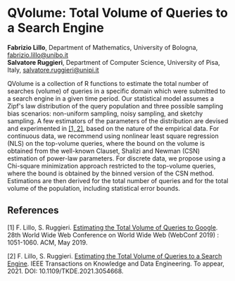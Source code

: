 # QVolume: Total Volume of Queries to a Search Engine
**Fabrizio Lillo**, Department  of  Mathematics,  University  of  Bologna, fabrizio.lillo@unibo.it  
**Salvatore Ruggieri**, Department of Computer Science, University of Pisa, Italy, salvatore.ruggieri@unipi.it

QVolume is a collection of R functions to estimate the total number of searches (volume) of queries in a specific domain which were submitted to a search engine in a given time period. Our statistical model assumes a Zipf's law distribution of the query population and three possible sampling bias scenarios: non-uniform sampling, noisy sampling, and sketchy sampling. A few estimators of the parameters of the distribution are devised and experimented in [[1, 2]](#references), based on the nature of the empirical data. For continuous data, we recommend using nonlinear least square regression (NLS) on the top-volume queries, where the bound on the volume is obtained from the well-known Clauset, Shalizi and Newman (CSN) estimation of power-law parameters. For discrete data, we propose using a Chi-square minimization approach restricted to the top-volume queries, where the bound is obtained by the binned version of the CSN method. Estimations are then derived for the total number of queries and for the total volume of the population, including statistical error bounds. 

## References

[1] F. Lillo, S. Ruggieri. [Estimating the Total Volume of Queries to Google](http://pages.di.unipi.it/ruggieri/Papers/www2019.pdf). 28th World Wide Web Conference on World Wide Web (WebConf 2019) : 1051-1060. ACM, May 2019.

[2] F. Lillo, S. Ruggieri. [Estimating the Total Volume of Queries to a Search Engine](http://pages.di.unipi.it/ruggieri/Papers/queryvolume.pdf). IEEE Transactions on Knowledge and Data Engineering. To appear, 2021. DOI: 10.1109/TKDE.2021.3054668.
